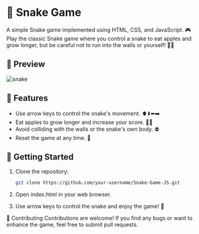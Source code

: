 # 🐍 Snake Game

A simple Snake game implemented using HTML, CSS, and JavaScript. 🎮 Play the classic Snake game where you control a snake to eat apples and grow longer, but be careful not to run into the walls or yourself! 😵‍💫

## 📸 Preview

![snake](https://github.com/SaadARazzaq/Snake-game-JS/assets/123338307/6f978194-a1cc-400c-873a-cb0e8871f95c)


## 🚀 Features

- Use arrow keys to control the snake's movement. ⬆️⬇️⬅️➡️
- Eat apples to grow longer and increase your score. 🍏🐍
- Avoid colliding with the walls or the snake's own body. ⛔️
- Reset the game at any time. 🔄

## 🏁 Getting Started

1. Clone the repository:

   ```bash
   git clone https://github.com/your-username/Snake-Game-JS.git

2. Open index.html in your web browser.
3. Use arrow keys to control the snake and enjoy the game! 🎉

🤝 Contributing
Contributions are welcome! If you find any bugs or want to enhance the game, feel free to submit pull requests.
